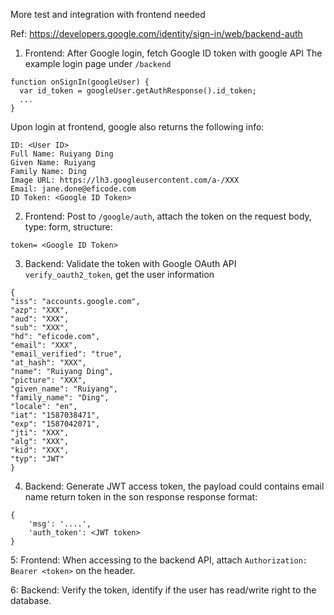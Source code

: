 More test and integration with frontend needed

Ref: https://developers.google.com/identity/sign-in/web/backend-auth

1. Frontend: After Google login, fetch Google ID token with google API 
The example login page under `/backend`
```
function onSignIn(googleUser) {
  var id_token = googleUser.getAuthResponse().id_token;
  ...
}
```
Upon login at frontend, google also returns the following info:
```
ID: <User ID>
Full Name: Ruiyang Ding
Given Name: Ruiyang
Family Name: Ding
Image URL: https://lh3.googleusercontent.com/a-/XXX
Email: jane.done@eficode.com
ID Token: <Google ID Token>
```

2.  Frontend: Post to `/google/auth`, attach the token on the request body, type: form, structure: 
```
token= <Google ID Token>
```

3. Backend: Validate the token with Google OAuth API `verify_oauth2_token`, get the user information
``` 
{
"iss": "accounts.google.com",
"azp": "XXX",
"aud": "XXX",
"sub": "XXX",
"hd": "eficode.com",
"email": "XXX",
"email_verified": "true",
"at_hash": "XXX",
"name": "Ruiyang Ding",
"picture": "XXX",
"given_name": "Ruiyang",
"family_name": "Ding",
"locale": "en",
"iat": "1587038471",
"exp": "1587042071",
"jti": "XXX",
"alg": "XXX",
"kid": "XXX",
"typ": "JWT"
}
```
4. Backend: Generate JWT access token, the payload could contains email name return token in the son response
response format:
```
{
    'msg': '....',
    'auth_token': <JWT token>
}
```

5: Frontend:  When accessing to the backend API, attach `Authorization: Bearer <token>` on the header.

6: Backend: Verify the token, identify if the user has read/write right to the database.